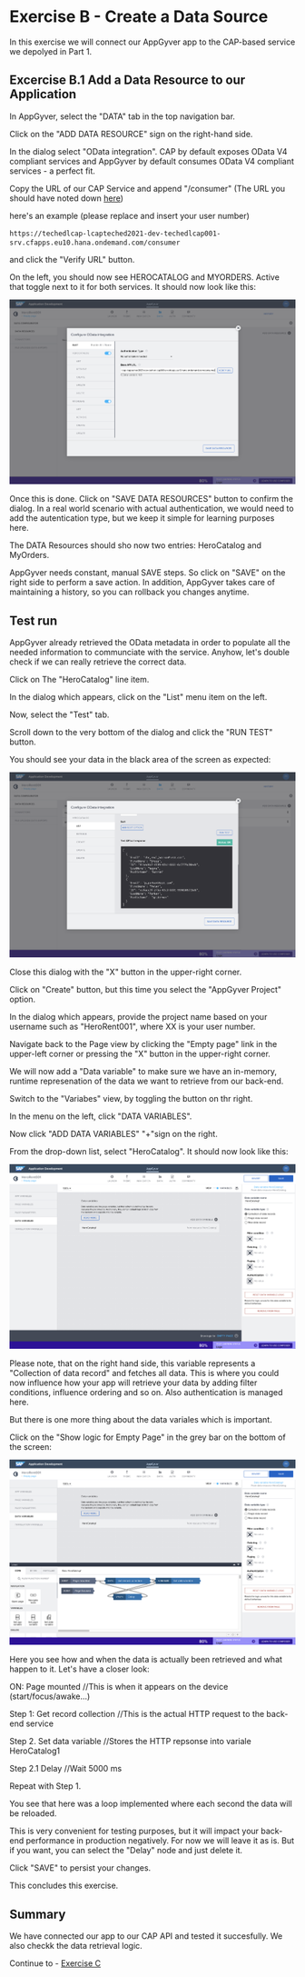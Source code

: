 # Exercise B - Create a Data Source
In this exercise we will connect our AppGyver app to the CAP-based service we depolyed in Part 1.

## Excercise B.1 Add a Data Resource to our Application

In AppGyver, select the "DATA" tab in the top navigation bar.

Click on the "ADD DATA RESOURCE" sign on the right-hand side.

In the dialog select "OData integration". CAP by default exposes OData V4 compliant services and AppGyver by default consumes OData V4 compliant services - a perfect fit.

Copy the URL of our CAP Service and append "/consumer" (The URL you should have noted down [here](../exPrep#find-our-odata-service))

here's an example (please replace and insert your user number)
```URL
https://techedlcap-lcapteched2021-dev-techedlcap001-srv.cfapps.eu10.hana.ondemand.com/consumer
```
and click the "Verify URL" button.

On the left, you should now see HEROCATALOG and MYORDERS. Active that toggle next to it for both services. It should now look like this:

![](/exercises/exB/images/DATA_01.png)

Once this is done. Click on "SAVE DATA RESOURCES" button to confirm the dialog.
In a real world scenario with actual authentication, we would need to add the autentication type, but we keep it simple for learning purposes here.

The DATA Resources should sho now two entries: HeroCatalog and MyOrders.

AppGyver needs constant, manual SAVE steps. So click on "SAVE" on the right side to perform a save action. In addition, AppGyver takes care of maintaining a history, so you can rollback you changes anytime.

## Test run 

AppGyver already retrieved the OData metadata in order to populate all the needed information to communciate with the service. Anyhow, let's double check if we can really retrieve the correct data.

Click on The "HeroCatalog" line item.

In the dialog which appears, click on the "List" menu item on the left.

Now, select the "Test" tab.

Scroll down to the very bottom of the dialog and click the "RUN TEST" button.

You should see your data in the black area of the screen as expected:

![](/exercises/exB/images/DATA_02.png)

Close this dialog with the "X" button in the upper-right corner.


Click on "Create" button, but this time you select the "AppGyver Project" option.

In the dialog which appears, provide the project name based on your username such as "HeroRent001", where XX is your user number.

Navigate back to the Page view by clicking the "Empty page" link in the upper-left corner or pressing the "X" button in the upper-right corner.

We will now add a "Data variable" to make sure we have an in-memory, runtime represenation of the data we want to retrieve from our back-end.

Switch to the "Variabes" view, by toggling the button on thr right.

In the menu on the left, click "DATA VARIABLES".

Now click "ADD DATA VARIABLES" "+"sign on the right.

From the drop-down list, select "HeroCatalog". It should now look like this:

![](/exercises/exB/images/DATA_03.png)

Please note, that on the right hand side, this variable represents a "Collection of data record" and fetches all data. This is where you could now influence how your app will retrieve your data by adding filter conditions, influence ordering and so on. Also authentication is managed here.

But there is one more thing about the data variales which is important.

Click on the "Show logic for Empty Page" in the grey bar on the bottom of the screen:

![](/exercises/exB/images/DATA_04.png)

Here you see how and when the data is actually been retrieved and what happen to it. Let's have a closer look:

ON: Page mounted //This is when it appears on the device (start/focus/awake...)

Step 1: Get record collection //This is the actual HTTP request to the back-end service

Step 2. Set data variable //Stores the HTTP repsonse into variale HeroCatalog1

Step 2.1 Delay //Wait 5000 ms

Repeat with Step 1.

You see that here was a loop implemented where each second the data will be reloaded.

This is very convenient for testing purposes, but it will impact your back-end performance in production negatively. For now we will leave it as is. But if you want, you can select the "Delay" node and just delete it.

Click "SAVE" to persist your changes.

This concludes this exercise.

## Summary
We have connected our app to our CAP API and tested it succesfully. We also checkk the data retrieval logic.

Continue to - [Exercise C](../exC/README.md)
